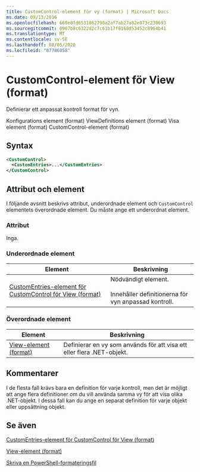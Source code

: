 ```yaml
---
title: CustomControl-element för vy (format) | Microsoft Docs
ms.date: 09/13/2016
ms.openlocfilehash: 660e8fd6531862790a2af7ab27a82e073c230693
ms.sourcegitcommit: 0907b8c6322d2c7c61b17f8168d53452c8964b41
ms.translationtype: MT
ms.contentlocale: sv-SE
ms.lasthandoff: 08/05/2020
ms.locfileid: "87786058"
---
```

# <a name="customcontrol-element-for-view-format"></a>CustomControl-element för View (format)

Definierar ett anpassat kontroll format för vyn.

Konfigurations element (format) ViewDefinitions element (format) Visa element (format) CustomControl-element (format)

## <a name="syntax"></a>Syntax

```xml
<CustomControl>
  <CustomEntries>...</CustomEntries>
</CustomControl>
```

## <a name="attributes-and-elements"></a>Attribut och element

I följande avsnitt beskrivs attribut, underordnade element och `CustomControl` elementets överordnade element. Du måste ange ett underordnat element.

### <a name="attributes"></a>Attribut

Inga.

### <a name="child-elements"></a>Underordnade element

|Element|Beskrivning|
|-------------|-----------------|
|[CustomEntries-element för CustomControl för View (format)](./customentries-element-for-customcontrol-for-view-format.md)|Nödvändigt element.<br /><br /> Innehåller definitionerna för vyn anpassad kontroll.|

### <a name="parent-elements"></a>Överordnade element

|Element|Beskrivning|
|-------------|-----------------|
|[View-element (format)](./view-element-format.md)|Definierar en vy som används för att visa ett eller flera .NET-objekt.|

## <a name="remarks"></a>Kommentarer

I de flesta fall krävs bara en definition för varje kontroll, men det är möjligt att ange flera definitioner om du vill använda samma vy för att visa olika .NET-objekt. I dessa fall kan du ange en separat definition för varje objekt eller uppsättning objekt.

## <a name="see-also"></a>Se även

[CustomEntries-element för CustomControl för View (format)](./customentries-element-for-customcontrol-for-view-format.md)

[View-element (format)](./view-element-format.md)

[Skriva en PowerShell-formateringsfil](./writing-a-powershell-formatting-file.md)

